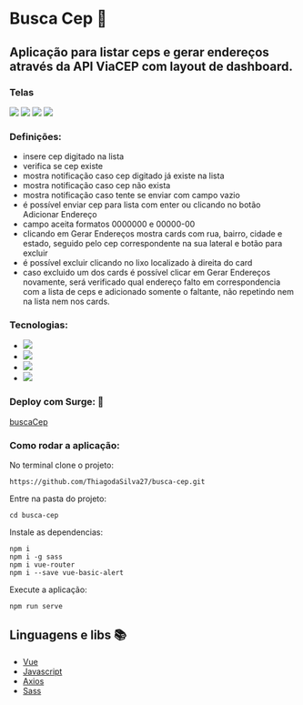 # Busca Cep :green_heart:
## Aplicação para listar ceps e gerar endereços através da API ViaCEP com layout de dashboard.

### Telas
<div>
  <img src="https://user-images.githubusercontent.com/58118544/170554693-684b7768-ed36-4ed0-980a-d69fa2719fa3.png"/>
  <img src="https://user-images.githubusercontent.com/58118544/170554695-15744bd7-30a4-4545-8bc6-4e7fe437e801.png"/>
  <img src="https://user-images.githubusercontent.com/58118544/170554697-dca1db72-367a-4cc3-a746-4383b4703f70.png"/>
  <img src="https://user-images.githubusercontent.com/58118544/170554687-ce323b8a-2c75-4072-b9a4-0c66f4759f44.png"/>
 </div>

### Definições:
- insere cep digitado na lista
- verifica se cep existe
- mostra notificação caso cep digitado já existe na lista
- mostra notificação caso cep não exista
- mostra notificação caso tente se enviar com campo vazio
- é possível enviar cep para lista com enter ou clicando no botão Adicionar Endereço
- campo aceita formatos 0000000 e 00000-00
- clicando em Gerar Endereços mostra cards com rua, bairro, cidade e estado, seguido pelo cep correspondente na sua lateral e botão para excluir
- é possível excluir clicando no lixo localizado à direita do card
- caso excluido um dos cards é possível clicar em Gerar Endereços novamente, será verificado qual endereço falto em correspondencia com a lista de ceps e adicionado somente o faltante, não repetindo nem na lista nem nos cards.

### Tecnologias:
- <img src="https://img.shields.io/static/v1?label=vue&message=framework&color=green&style=for-the-badge&logo=Vue"/>
- <img src="https://img.shields.io/static/v1?label=axios&message=Request&color=blueviolet&style=for-the-badge&logo=AXIOS"/>
- <img src="https://img.shields.io/static/v1?label=javascript&message=Programming%20language&color=yellow&style=for-the-badge&logo=JAVASCRIPT"/>
- <img src="https://img.shields.io/static/v1?label=sass&message=Style Sheets&color=pink&style=for-the-badge&logo=SASS"/>

### Deploy com Surge: 📘 
[buscaCep]()

### Como rodar a aplicação:
No terminal clone o projeto:
```
https://github.com/ThiagodaSilva27/busca-cep.git
```
Entre na pasta do projeto:
```
cd busca-cep
```
Instale as dependencias:
```
npm i
npm i -g sass
npm i vue-router
npm i --save vue-basic-alert

```
Execute a aplicação:
```
npm run serve
```

## Linguagens e libs :books:

- [Vue](https://devdocs.io/vue/)
- [Javascript](https://developer.mozilla.org/pt-BR/docs/Web/JavaScript)
- [Axios](https://www.npmjs.com/package/axios)
- [Sass](https://sass-lang.com/)
